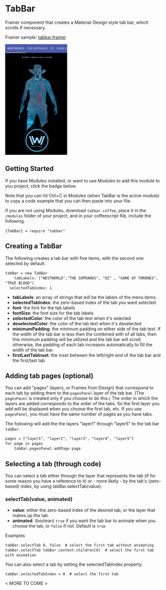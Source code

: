 # TabBar
Framer component that creates a Material-Design style tab bar, which scrolls if necessary.

Framer sample: [tabbar.framer](https:)

<img src="/readme_images/tabbar_example.gif" width="200">

## Getting Started

If you have Modules installed, or want to use Modules to add this module to you project, click the badge below.

 <Link to come>

Note that you can hit Ctrl+C in Modules (when TabBar is the active module) to copy a code example that you can then paste into your file. 

If you are not using Modules, download `tabbar.coffee`, place it in the `/modules` folder of your project, and in your coffeescript file, include the following.

`{TabBar} = require "tabbar"`

## Creating a TabBar
The following creates a tab bar with five items, with the second one selected by default.
```
tabBar = new TabBar
	tabLabels: ["WESTWORLD","THE SOPRANOS", "OZ" , "GAME OF THRONES", "TRUE BLOOD"]
  selectedTabIndex: 1 
```
* **tabLabels**: an array of strings that will be the labels of the menu items.
* **selectedTabIndex**: the zero-based index of the tab you want selected
* **font**: the font for the tab labels
* **fontSize**: the font size for the tab labels
* **selectedColor**: the color of the tab text when it's selected
* **deselectedColor**: the color of the tab text when it's deselected
* **minimumPadding**: the minimum padding on either side of the tab text. If the width of the tab bar is less then the combined with of all tabs, then this minimum padding will be utilized and the tab bar will scroll; otherwise, the padding of each tab increases automatically to fill the width of the tab bar.
* **firstLastTabInset**: the inset between the left/right end of the tab bar and the first/last tab

## Adding tab pages (optional)
You can add "pages" (layers, or Frames from Design) that correspond to each tab by adding them to the `pagesPanel` layer of the tab bar. (The `pagesPanel` is created only if you choose to do this.) The order in which the layers are added corresponds to the order of the tabs. So the first layer you add will be displayed when you choose the first tab, etc.  If you use `pagesPanel`, you must have the same number of pages as you have tabs.

The following will add the the layers "layer1" through "layer5" to the tab bar `tabBar`.
```
pages = ["layer1", "layer2", "layer3", "layer4", "layer5"]
for page in pages
	tabBar.pagesPanel.addPage page
 ```
## Selecting a tab (through code) 
You can select a tab either through the layer that represents the tab (if for some reason you have a reference to it) or - more likely - by the tab's (zero-based) index, by using tabBar.selectTab(value).

### selectTab(value, animated)

* **value**: either the zero-based index of the desired tab, or the layer that makes up the tab.
* **animated**: (boolean) `true` if you want the tab bar to animate when you choose the tab, or `false` if not. Default is `true`

Examples
```
tabBar.selectTab 0, false  # select the first tab without animating
tabBar.selectTab tabBar.content.children[0]  # select the first tab with animation
```
You can also select a tab by setting the selectedTabIndex property.
```
tabBar.selectedTabIndex = 0  # select the first tab
```
< MORE TO COME >

